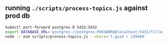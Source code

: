## running `./scripts/process-topics.js` against prod db

```sh
kubectl port-forward postgres-0 5432:5432
export DATABASE_URL='postgres://postgres:PASSWORD@localhost:5432/fillaritori'
node -r esm scripts/process-topics.js --where='t.guid > 139460'
```
